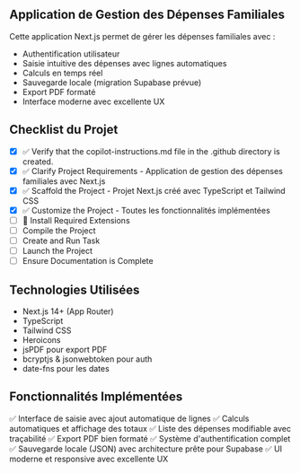 <!-- Use this file to provide workspace-specific custom instructions to Copilot. For more details, visit https://code.visualstudio.com/docs/copilot/copilot-customization#_use-a-githubcopilotinstructionsmd-file -->

## Application de Gestion des Dépenses Familiales

Cette application Next.js permet de gérer les dépenses familiales avec :
- Authentification utilisateur
- Saisie intuitive des dépenses avec lignes automatiques
- Calculs en temps réel
- Sauvegarde locale (migration Supabase prévue)
- Export PDF formaté
- Interface moderne avec excellente UX

## Checklist du Projet

- [x] ✅ Verify that the copilot-instructions.md file in the .github directory is created.
- [x] ✅ Clarify Project Requirements - Application de gestion des dépenses familiales avec Next.js
- [x] ✅ Scaffold the Project - Projet Next.js créé avec TypeScript et Tailwind CSS
- [x] ✅ Customize the Project - Toutes les fonctionnalités implémentées
- [ ] 🔄 Install Required Extensions
- [ ] Compile the Project
- [ ] Create and Run Task
- [ ] Launch the Project
- [ ] Ensure Documentation is Complete

## Technologies Utilisées
- Next.js 14+ (App Router)
- TypeScript
- Tailwind CSS
- Heroicons
- jsPDF pour export PDF
- bcryptjs & jsonwebtoken pour auth
- date-fns pour les dates

## Fonctionnalités Implémentées
✅ Interface de saisie avec ajout automatique de lignes
✅ Calculs automatiques et affichage des totaux
✅ Liste des dépenses modifiable avec traçabilité
✅ Export PDF bien formaté
✅ Système d'authentification complet
✅ Sauvegarde locale (JSON) avec architecture prête pour Supabase
✅ UI moderne et responsive avec excellente UX
